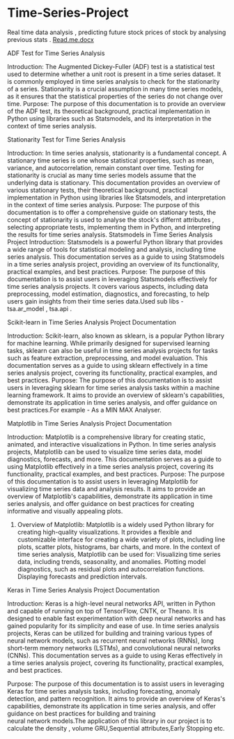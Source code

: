 # Time-Series-Project
Real time data analysis , predicting future stock prices of stock by analysing previous stats . 
[Read.me.docx](https://github.com/harshitsinghh17/Time-Series-Project/files/14538772/Read.me.docx)


ADF Test for Time Series Analysis

Introduction: The Augmented Dickey-Fuller (ADF) test is a statistical test used to determine whether a unit root is present in a time series dataset. It is commonly employed in time series analysis to check for the stationarity of a series. Stationarity is a crucial assumption in many time series models, as it ensures that the statistical properties of the series do not change over time.
Purpose: The purpose of this documentation is to provide an overview of the ADF test, its theoretical background, practical implementation in Python using libraries such as Statsmodels, and its interpretation in the context of time series analysis.


Stationarity Test for Time Series Analysis

Introduction: In time series analysis, stationarity is a fundamental concept. A stationary time series is one whose statistical properties, such as mean, variance, and autocorrelation, remain constant over time. Testing for stationarity is crucial as many time series models assume that the underlying data is stationary. This documentation provides an overview of various stationary tests, their theoretical background, practical implementation in Python using libraries like Statsmodels, and interpretation in the context of time series analysis.
Purpose: The purpose of this documentation is to offer a comprehensive guide on stationary tests, the concept of stationarity is used to analyse the stock's differnt attributes , selecting appropriate tests, implementing them in Python, and interpreting the results for time series analysis.
Statsmodels in Time Series Analysis Project
Introduction: Statsmodels is a powerful Python library that provides a wide range of tools for statistical modeling and analysis, including time series analysis. This documentation serves as a guide to using Statsmodels in a time series analysis project, providing an overview of its functionality, practical examples, and best practices.
Purpose: The purpose of this documentation is to assist users in leveraging Statsmodels effectively for time series analysis projects. It covers various aspects, including data preprocessing, model estimation, diagnostics, and forecasting, to help users gain insights from their time series data.Used sub libs - tsa.ar_model , tsa.api .




Scikit-learn in Time Series Analysis Project Documentation

Introduction: Scikit-learn, also known as sklearn, is a popular Python library for machine learning. While primarily designed for supervised learning tasks, sklearn can also be useful in time series analysis projects for tasks such as feature extraction, preprocessing, and model evaluation. This documentation serves as a guide to using sklearn effectively in a time series analysis project, covering its functionality, practical examples, and best practices.
Purpose: The purpose of this documentation is to assist users in leveraging sklearn for time series analysis tasks within a machine learning framework. It aims to provide an overview of sklearn's capabilities, demonstrate its application in time series analysis, and offer guidance on best practices.For example - As a MIN MAX Analyser.

Matplotlib in Time Series Analysis Project Documentation

Introduction: Matplotlib is a comprehensive library for creating static, animated, and interactive visualizations in Python. In time series analysis projects, Matplotlib can be used to visualize time series data, model diagnostics, forecasts, and more. This documentation serves as a guide to using Matplotlib effectively in a time series analysis project, covering its functionality, practical examples, and best practices.
Purpose: The purpose of this documentation is to assist users in leveraging Matplotlib for visualizing time series data and analysis results. It aims to provide an overview of Matplotlib's capabilities, demonstrate its application in time series analysis, and offer guidance on best practices for creating informative and visually appealing plots.
1. Overview of Matplotlib: Matplotlib is a widely used Python library for creating high-quality visualizations. It provides a flexible and customizable interface for creating a wide variety of plots, including line plots, scatter plots, histograms, bar charts, and more. In the context of time series analysis, Matplotlib can be used for:
Visualizing time series data, including trends, seasonality, and anomalies.
Plotting model diagnostics, such as residual plots and autocorrelation functions.
Displaying forecasts and prediction intervals.







Keras in Time Series Analysis Project Documentation

Introduction: Keras is a high-level neural networks API, written in Python and capable of running on top of TensorFlow, CNTK, or Theano. It is designed to enable fast experimentation with deep neural networks and has gained popularity for its simplicity and ease of use. In time series analysis projects, Keras can be utilized for building and training various types of neural network models, such as recurrent neural networks (RNNs), long short-term memory networks (LSTMs), and convolutional neural networks (CNNs). This documentation serves as a guide to using Keras effectively in a time series analysis project, covering its functionality, practical examples, and best practices.

Purpose: The purpose of this documentation is to assist users in leveraging Keras for time series analysis tasks, including forecasting, anomaly detection, and pattern recognition. It aims to provide an overview of Keras's capabilities, demonstrate its application in time series analysis, and offer guidance on best practices for building and training neural network models.The application of this library in our project is to calculate the density , volume GRU,Sequential attributes,Early Stopping etc.
